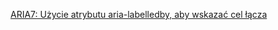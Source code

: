 [ARIA7: Użycie atrybutu aria-labelledby, aby wskazać cel łącza](https://www.w3.org/WAI/WCAG22/Techniques/aria/ARIA7)